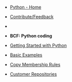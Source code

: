 - [Python - Home](python/overview.md)
- [Contribute/Feedback](common/feedback.md)
- 

- **BCF: Python coding**
- [Getting Started with Python](python/python-getting-started.md)
- [Basic Examples](python/bcf/python-basic-examples.md)
- [Copy Membership Rules](python/bcf/python-copyMembershipRules.md)
- [Customer Repositories](python/bcf/CustomerExamples.md)

